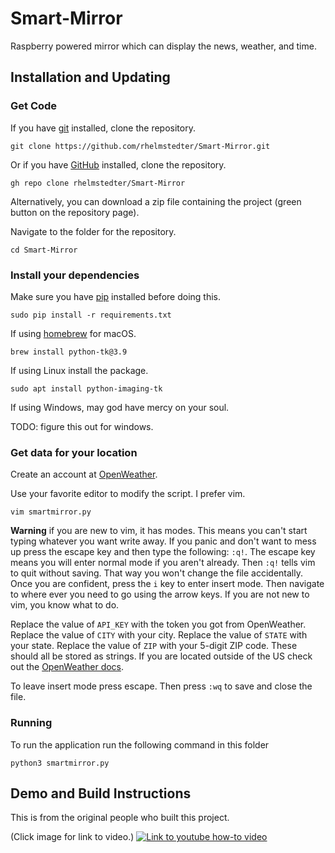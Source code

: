# Smart-Mirror

Raspberry powered mirror which can display the news, weather, and time.

## Installation and Updating

### Get Code

If you have [git](https://git-scm.com/book/en/v2/Getting-Started-Installing-Git) installed, clone the repository.

```
git clone https://github.com/rhelmstedter/Smart-Mirror.git
```

Or if you have [GitHub](https://cli.github.com/) installed, clone the repository.

```
gh repo clone rhelmstedter/Smart-Mirror
```

Alternatively, you can download a zip file containing the project (green button on the repository page).

Navigate to the folder for the repository.

```
cd Smart-Mirror
```

### Install your dependencies 

Make sure you have [pip](https://pip.pypa.io/en/stable/installing/) installed before doing this.

```
sudo pip install -r requirements.txt
```

If using [homebrew](https://brew.sh/) for macOS.

```
brew install python-tk@3.9
```

If using Linux install the package.

```
sudo apt install python-imaging-tk
```

If using Windows, may god have mercy on your soul.

TODO: figure this out for windows.

### Get data for your location

Create an account at [OpenWeather](https://openweathermap.org). 

Use your favorite editor to modify the script. I prefer vim. 

```
vim smartmirror.py
```
**Warning** if you are new to vim, it has modes. This means you can't start typing whatever you want write away. If you panic and don't want to mess up press the escape key and then type the following: `:q!`. The escape key means you will enter normal mode if you aren't already. Then `:q!` tells vim to quit without saving. That way you won't change the file accidentally. Once you are confident, press the `i` key to enter insert mode. Then navigate to where ever you need to go using the arrow keys. If you are not new to vim, you know what to do.

Replace the value of `API_KEY` with the token you got from OpenWeather. Replace the value of `CITY` with your city. Replace the value of `STATE` with your state. Replace the value of `ZIP` with your 5-digit ZIP code. These should all be stored as strings. If you are located outside of the US check out the [OpenWeather docs](https://openweathermap.org/current).

To leave insert mode press escape. Then press `:wq` to save and close the file.

### Running

To run the application run the following command in this folder

```
python3 smartmirror.py
```

## Demo and Build Instructions 

This is from the original people who built this project. 

(Click image for link to video.)
[![Link to youtube how-to video](http://i.imgur.com/cMyaSHT.png)](https://youtu.be/fkVBAcvbrjU)
